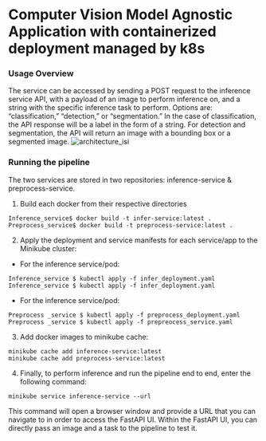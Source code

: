 # Computer Vision Model Agnostic Application with containerized deployment managed by k8s

### Usage Overview
The service can be accessed by sending a POST request to the inference service API, with a payload of an image to perform inference on, and a string with the specific inference task to perform. Options are: “classification,” “detection,” or “segmentation.” In the case of classification, the API response will be a label in the form of a string. For detection and segmentation, the API will return an image with a bounding box or a segmented image. 
![architecture_isi](https://github.com/jackhmiller/CV_microservice_app/assets/46448482/c3d2e1e5-1ad9-4c63-83fa-f0df30353509)

### Running the pipeline
The two services are stored in two repositories: inference-service & preprocess-service.

1. Build each docker from their respective directories
```
Inference_service$ docker build -t infer-service:latest .
Preprocess_service$ docker build -t preprocess-service:latest .
```

2. Apply the deployment and service manifests for each service/app to the Minikube cluster:
* For the inference service/pod:
```
Inference_service $ kubectl apply -f infer_deployment.yaml
Inference_service $ kubectl apply -f infer_deployment.yaml
```

* For the inference service/pod:
```
Preprocess _service $ kubectl apply -f preprocess_deployment.yaml
Preprocess _service $ kubectl apply -f prepreocess_service.yaml
```
3. Add docker images to minikube cache:
```
minikube cache add inference-service:latest
minikube cache add preprocess-service:latest
```
4. Finally, to perform inference and run the pipeline end to end, enter the following command:
```
minikube service inference-service --url
```
This command will open a browser window and provide a URL that you can navigate to in order to access the FastAPI UI. 
Within the FastAPI UI, you can directly pass an image and a task to the pipeline to test it. 
